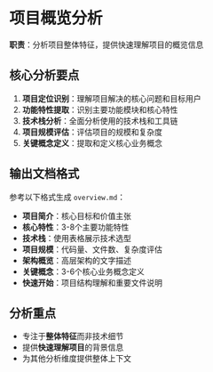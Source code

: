 # 项目概览分析

**职责**：分析项目整体特征，提供快速理解项目的概览信息

## 核心分析要点

1. **项目定位识别**：理解项目解决的核心问题和目标用户
2. **功能特性提取**：识别主要功能模块和核心特性
3. **技术栈分析**：全面分析使用的技术栈和工具链
4. **项目规模评估**：评估项目的规模和复杂度
5. **关键概念定义**：提取和定义核心业务概念

## 输出文档格式

参考以下格式生成 `overview.md`：

- **项目简介**：核心目标和价值主张
- **核心特性**：3-8个主要功能特性
- **技术栈**：使用表格展示技术选型
- **项目规模**：代码量、文件数、复杂度评估
- **架构概览**：高层架构的文字描述
- **关键概念**：3-6个核心业务概念定义
- **快速开始**：项目结构理解和重要文件说明

## 分析重点

- 专注于**整体特征**而非技术细节
- 提供**快速理解项目**的背景信息
- 为其他分析维度提供整体上下文
